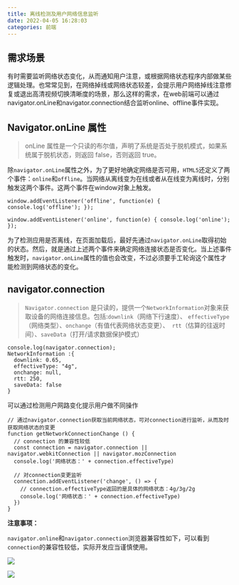 ```yaml
---
title: 离线检测及用户网络信息监听
date: 2022-04-05 16:28:03
categories: 前端
---
```

## 需求场景
有时需要监听网络状态变化，从而通知用户注意，或根据网络状态程序内部做某些逻辑处理。也常常见到，在网络掉线或网络状态较差，会提示用户网络掉线注意修复或退出高清视频切换清晰度的场景，那么这样的需求，在web前端可以通过navigator.onLine和navigator.connection结合监听online、offline事件实现。
## Navigator.onLine 属性
> onLine 属性是一个只读的布尔值，声明了系统是否处于脱机模式，如果系统属于脱机状态，则返回 false，否则返回 true。

除`navigator.onLine`属性之外，为了更好地确定网络是否可用，`HTML5`还定义了两个事件：`online`和`offline`。当网络从离线变为在线或者从在线变为离线时，分别触发这两个事件。这两个事件在window对象上触发。
```
window.addEventListener('offline', function(e) { console.log('offline'); });

window.addEventListener('online', function(e) { console.log('online'); });

```
为了检测应用是否离线，在页面加载后，最好先通过`navigator.onLine`取得初始的状态。然后，就是通过上述两个事件来确定网络连接状态是否变化。当上述事件触发时，`navigator.onLine`属性的值也会改变，不过必须要手工轮询这个属性才能检测到网络状态的变化。
## navigator.connection 
>`Navigator.connection` 是只读的，提供一个`NetworkInformation`对象来获取设备的网络连接信息。包括:`downlink`（网络下行速度）、 `effectiveType`（网络类型）、`onchange`（有值代表网络状态变更）、` rtt`（估算的往返时间）、`saveData`（打开/请求数据保护模式）
```
console.log(navigator.connection);
NetworkInformation :{
  downlink: 0.65,
  effectiveType: "4g",
  onchange: null,
  rtt: 250,
  saveData: false
}
```
可以通过检测用户网路变化提示用户做不同操作
```
// 通过navigator.connection获取当前网络状态，可对connection进行监听，从而及时获取网络状态的变更
function getNetworkConnectionChange () {
  // connection 的兼容性较低
  const connection = navigator.connection || navigator.webkitConnection || navigator.mozConnection
  console.log('网络状态：' + connection.effectiveType)

  // 对connection变更监听
  connection.addEventListener('change', () => {
    // connection.effectiveType返回的是具体的网络状态：4g/3g/2g
    console.log('网络状态：' + connection.effectiveType)
  })
}
```
**注意事项：**

`navigator.online`和`navigator.connection`浏览器兼容性如下，可以看到`connection`的兼容性较低，实际开发应当谨慎使用。

![](https://upload-images.jianshu.io/upload_images/10024246-518733b76d6db92d.png?imageMogr2/auto-orient/strip%7CimageView2/2/w/1240)

![](https://upload-images.jianshu.io/upload_images/10024246-cb6f0329cfb07485.png?imageMogr2/auto-orient/strip%7CimageView2/2/w/1240)

